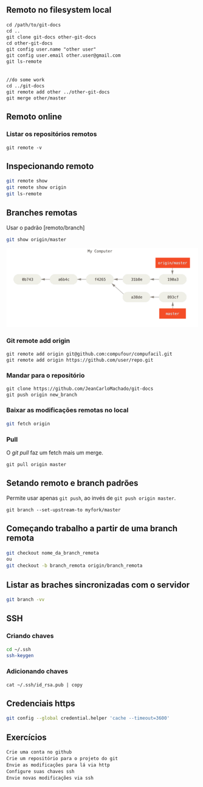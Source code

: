Remoto no filesystem local
--------------------------

```
cd /path/to/git-docs
cd ..
git clone git-docs other-git-docs
cd other-git-docs
git config user.name "other user"
git config user.email other.user@gmail.com
git ls-remote


//do some work
cd ../git-docs
git remote add other ../other-git-docs
git merge other/master
```

Remoto online
------------

### Listar os repositórios remotos

```
git remote -v

```

Inspecionando remoto
--------------------

```sh
git remote show
git remote show origin
git ls-remote

```
Branches remotas
----------------

Usar o padrão [remoto/branch]

```sh
git show origin/master

```

![Git fetch não faz merge](git_fetch.png)

### Git remote add origin

```
git remote add origin git@github.com:compufour/compufacil.git
git remote add origin https://github.com/user/repo.git
```

### Mandar para o repositório

```
git clone https://github.com/JeanCarloMachado/git-docs
git push origin new_branch
```

### Baixar as modificações remotas no local

```sh
git fetch origin

```
### Pull

O *git pull* faz um fetch mais um merge.

```
git pull origin master

```


Setando remoto e branch padrões
-------------------------------

Permite usar apenas `git push`, ao invés de `git push origin
master`.

```
git branch --set-upstream-to myfork/master

```

Começando trabalho a partir de uma branch remota
------------------------------------------------

```sh
git checkout nome_da_branch_remota
ou
git checkout -b branch_remota origin/branch_remota

```

Listar as braches sincronizadas com o servidor
----------------------------------------------

```sh
git branch -vv

```

SSH
---


### Criando chaves

```sh
cd ~/.ssh
ssh-keygen

```

### Adicionando chaves

```
cat ~/.ssh/id_rsa.pub | copy

```

Credenciais https
-----------------

```sh
git config --global credential.helper 'cache --timeout=3600'

```


Exercícios
----------

```sh
Crie uma conta no github
Crie um repositório para o projeto do git
Envie as modificações para lá via http
Configure suas chaves ssh
Envie novas modificações via ssh
```
